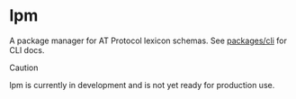 # lpm

A package manager for AT Protocol lexicon schemas. See
[packages/cli](./packages/cli/README.md) for CLI docs.

> [!CAUTION]
> lpm is currently in development and is not yet ready for production use.
